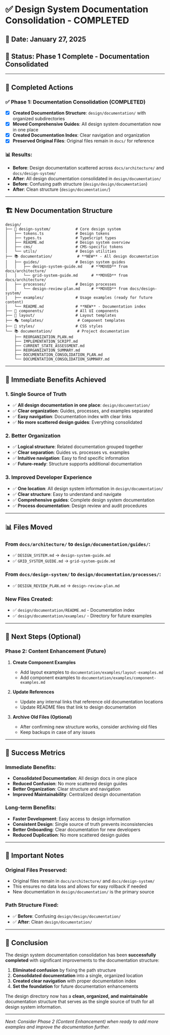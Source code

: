 # ✅ Design System Documentation Consolidation - COMPLETED

## 📅 **Date**: January 27, 2025
## 🎯 **Status**: Phase 1 Complete - Documentation Consolidated

---

## 🎉 **Completed Actions**

### **✅ Phase 1: Documentation Consolidation (COMPLETED)**
- [x] **Created Documentation Structure**: `design/documentation/` with organized subdirectories
- [x] **Moved Comprehensive Guides**: All design system documentation now in one place
- [x] **Created Documentation Index**: Clear navigation and organization
- [x] **Preserved Original Files**: Original files remain in `docs/` for reference

### **📊 Results:**
- **Before**: Design documentation scattered across `docs/architecture/` and `docs/design-system/`
- **After**: All design documentation consolidated in `design/documentation/`
- **Before**: Confusing path structure (`design/design/documentation`)
- **After**: Clean structure (`design/documentation/`)

---

## 🏗️ **New Documentation Structure**

```
design/
├── 🎨 design-system/           # Core design system
│   ├── tokens.ts              # Design tokens
│   ├── types.ts               # TypeScript types
│   ├── README.md              # Design system overview
│   ├── cms/                   # CMS-specific tokens
│   └── utils/                 # Design utilities
├── 📚 documentation/           # **NEW** - All design documentation
│   ├── guides/                # Design system guides
│   │   ├── design-system-guide.md    # **MOVED** from docs/architecture/
│   │   └── grid-system-guide.md      # **MOVED** from docs/architecture/
│   ├── processes/             # Design processes
│   │   └── design-review-plan.md     # **MOVED** from docs/design-system/
│   ├── examples/              # Usage examples (ready for future content)
│   └── README.md              # **NEW** - Documentation index
├── 🧩 components/              # All UI components
├── 📐 layout/                  # Layout templates
├── 🎭 templates/               # Component templates
├── 🎨 styles/                  # CSS styles
└── 📚 documentation/           # Project documentation
    ├── REORGANIZATION_PLAN.md
    ├── IMPLEMENTATION_SCRIPT.md
    ├── CURRENT_STATE_ASSESSMENT.md
    ├── REORGANIZATION_SUMMARY.md
    ├── DOCUMENTATION_CONSOLIDATION_PLAN.md
    └── DOCUMENTATION_CONSOLIDATION_SUMMARY.md
```

---

## 🎯 **Immediate Benefits Achieved**

### **1. Single Source of Truth**
- ✅ **All design documentation in one place**: `design/documentation/`
- ✅ **Clear organization**: Guides, processes, and examples separated
- ✅ **Easy navigation**: Documentation index with clear links
- ✅ **No more scattered design guides**: Everything consolidated

### **2. Better Organization**
- ✅ **Logical structure**: Related documentation grouped together
- ✅ **Clear separation**: Guides vs. processes vs. examples
- ✅ **Intuitive navigation**: Easy to find specific information
- ✅ **Future-ready**: Structure supports additional documentation

### **3. Improved Developer Experience**
- ✅ **One location**: All design system information in `design/documentation/`
- ✅ **Clear structure**: Easy to understand and navigate
- ✅ **Comprehensive guides**: Complete design system documentation
- ✅ **Process documentation**: Design review and audit procedures

---

## 📊 **Files Moved**

### **From `docs/architecture/` to `design/documentation/guides/`:**
- ✅ `DESIGN_SYSTEM.md` → `design-system-guide.md`
- ✅ `GRID_SYSTEM_GUIDE.md` → `grid-system-guide.md`

### **From `docs/design-system/` to `design/documentation/processes/`:**
- ✅ `DESIGN_REVIEW_PLAN.md` → `design-review-plan.md`

### **New Files Created:**
- ✅ `design/documentation/README.md` - Documentation index
- ✅ `design/documentation/examples/` - Directory for future examples

---

## 🚀 **Next Steps (Optional)**

### **Phase 2: Content Enhancement (Future)**
1. **Create Component Examples**
   - Add layout examples to `documentation/examples/layout-examples.md`
   - Add component examples to `documentation/examples/component-examples.md`

2. **Update References**
   - Update any internal links that reference old documentation locations
   - Update README files that link to design documentation

3. **Archive Old Files (Optional)**
   - After confirming new structure works, consider archiving old files
   - Keep backups in case of any issues

---

## 🎯 **Success Metrics**

### **Immediate Benefits:**
- **Consolidated Documentation**: All design docs in one place
- **Reduced Confusion**: No more scattered design guides
- **Better Organization**: Clear structure and navigation
- **Improved Maintainability**: Centralized design documentation

### **Long-term Benefits:**
- **Faster Development**: Easy access to design information
- **Consistent Design**: Single source of truth prevents inconsistencies
- **Better Onboarding**: Clear documentation for new developers
- **Reduced Duplication**: No more scattered design guides

---

## 🚨 **Important Notes**

### **Original Files Preserved:**
- Original files remain in `docs/architecture/` and `docs/design-system/`
- This ensures no data loss and allows for easy rollback if needed
- New documentation in `design/documentation/` is the primary source

### **Path Structure Fixed:**
- ✅ **Before**: Confusing `design/design/documentation/`
- ✅ **After**: Clean `design/documentation/`

---

## 🎉 **Conclusion**

The design system documentation consolidation has been **successfully completed** with significant improvements to the documentation structure:

1. **Eliminated confusion** by fixing the path structure
2. **Consolidated documentation** into a single, organized location
3. **Created clear navigation** with proper documentation index
4. **Set the foundation** for future documentation enhancements

The design directory now has a **clean, organized, and maintainable** documentation structure that serves as the single source of truth for all design system information.

---

*Next: Consider Phase 2 (Content Enhancement) when ready to add more examples and improve the documentation further.* 